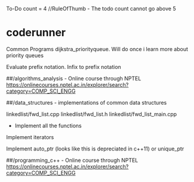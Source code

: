 
To-Do count = 4 //RuleOfThumb - The todo count cannot go above 5
# coderunner
Common Programs
 dijkstra_priorityqueue. Will do once i learn more about priority queues

 Evaluate prefix notation. Infix to prefix notation
 
##/algorithms_analysis - Online course through NPTEL
https://onlinecourses.nptel.ac.in/explorer/search?category=COMP_SCI_ENGG


##/data_structures - implementations of common data structures

linkedlist/fwd_list.cpp		linkedlist/fwd_list.h		linkedlist/fwd_list_main.cpp
-   Implement all the functions

Implement iterators

Implement auto_ptr (looks like this is depreciated in c++11) or unique_ptr

##/programming_c++ - Online course through NPTEL
https://onlinecourses.nptel.ac.in/explorer/search?category=COMP_SCI_ENGG
